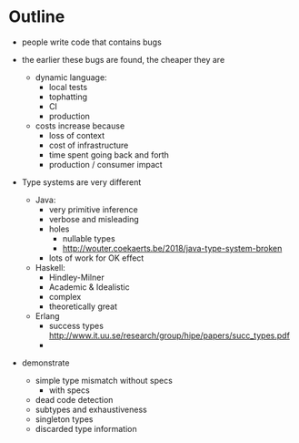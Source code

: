 # Outline

- people write code that contains bugs
- the earlier these bugs are found, the cheaper they are
  - dynamic language:
    - local tests
    - tophatting
    - CI
    - production
  - costs increase because
    - loss of context
    - cost of infrastructure
    - time spent going back and forth
    - production / consumer impact
- Type systems are very different
  - Java:
    - very primitive inference
    - verbose and misleading
    - holes
      - nullable types
      - http://wouter.coekaerts.be/2018/java-type-system-broken
    - lots of work for OK effect
  - Haskell:
    - Hindley-Milner
    - Academic & Idealistic
    - complex
    - theoretically great
  - Erlang
    - success types http://www.it.uu.se/research/group/hipe/papers/succ_types.pdf
    -


- demonstrate
  - simple type mismatch without specs
    - with specs
  - dead code detection
  - subtypes and exhaustiveness
  - singleton types
  - discarded type information
